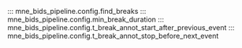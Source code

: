 ::: mne_bids_pipeline.config.find_breaks
::: mne_bids_pipeline.config.min_break_duration
::: mne_bids_pipeline.config.t_break_annot_start_after_previous_event
::: mne_bids_pipeline.config.t_break_annot_stop_before_next_event
